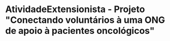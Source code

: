 # AtividadeExtensionista - Projeto "Conectando voluntários à uma ONG de apoio à pacientes oncológicos"

